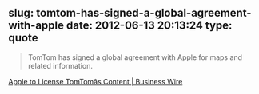 slug: tomtom-has-signed-a-global-agreement-with-apple
date: 2012-06-13 20:13:24
type: quote
---

> TomTom has signed a global agreement with Apple for maps and related information.

[Apple to License TomTomâs Content | Business Wire](http://www.businesswire.com/news/home/20120611006133/en/Apple-License-TomTom%E2%80%99s-Content)
